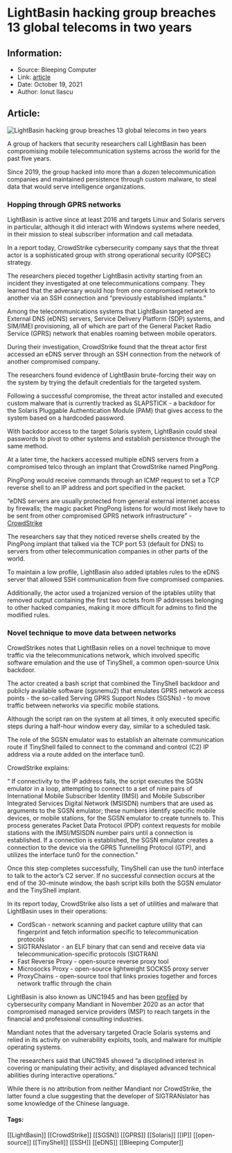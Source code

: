 # LightBasin hacking group breaches 13 global telecoms in two years
### 

## Information:
+ Source: Bleeping Computer
+ Link: [article](https://www.bleepingcomputer.com/news/security/lightbasin-hacking-group-breaches-13-global-telecoms-in-two-years/)
+ Date: October 19, 2021
+ Author: Ionut Ilascu


## Article:
![LightBasin hacking group breaches 13 global telecoms in two years](https://www.bleepstatic.com/content/hl-images/2021/04/16/computer-hacker.jpg)


A group of hackers that security researchers call LightBasin has been compromising mobile telecommunication systems across the world for the past five years.


Since 2019, the group hacked into more than a dozen telecommunication companies and maintained persistence through custom malware, to steal data that would serve intelligence organizations.


### Hopping through GPRS networks


LightBasin is active since at least 2016 and targets Linux and Solaris servers in particular, although it did interact with Windows systems where needed, in their mission to steal subscriber information and call metadata.


In a report today, CrowdStrike cybersecurity company says that the threat actor is a sophisticated group with strong operational security (OPSEC) strategy.


The researchers pieced together LightBasin activity starting from an incident they investigated at one telecommunications company. They learned that the adversary would hop from one compromised network to another via an SSH connection and “previously established implants.”


Among the telecommunications systems that LightBasin targeted are External DNS (eDNS) servers, Service Delivery Platform (SDP) systems, and SIM/IMEI provisioning, all of which are part of the General Packet Radio Service (GPRS) network that enables roaming between mobile operators.


During their investigation, CrowdStrike found that the threat actor first accessed an eDNS server through an SSH connection from the network of another compromised company.


The researchers found evidence of LightBasin brute-forcing their way on the system by trying the default credentials for the targeted system.


Following a successful compromise, the threat actor installed and executed custom malware that is currently tracked as SLAPSTICK - a backdoor for the Solaris Pluggable Authentication Module (PAM) that gives access to the system based on a hardcoded password.


With backdoor access to the target Solaris system, LightBasin could steal passwords to pivot to other systems and establish persistence through the same method.


At a later time, the hackers accessed multiple eDNS servers from a compromised telco through an implant that CrowdStrike named PingPong.


PingPong would receive commands through an ICMP request to set a TCP reverse shell to an IP address and port specified in the packet.



“eDNS servers are usually protected from general external internet access by firewalls; the magic packet PingPong listens for would most likely have to be sent from other compromised GPRS network infrastructure” - [CrowdStrike](https://www.crowdstrike.com/blog/an-analysis-of-lightbasin-telecommunications-attacks/)



The researchers say that they noticed reverse shells created by the PingPong implant that talked via the TCP port 53 (default for DNS) to servers from other telecommunication companies in other parts of the world.


To maintain a low profile, LightBasin also added iptables rules to the eDNS server that allowed SSH communication from five compromised companies.


Additionally, the actor used a trojanized version of the iptables utility that removed output containing the first two octets from IP addresses belonging to other hacked companies, making it more difficult for admins to find the modified rules.


### Novel technique to move data between networks


CrowdStrikes notes that LightBasin relies on a novel technique to move traffic via the telecommunications network, which involved specific software emulation and the use of TinyShell, a common open-source Unix backdoor.


The actor created a bash script that combined the TinyShell backdoor and publicly available software (sgsnemu2) that emulates GPRS network access points - the so-called Serving GPRS Support Nodes (SGSNs) - to move traffic between networks via specific mobile stations.


Although the script ran on the system at all times, it only executed specific steps during a half-hour window every day, similar to a scheduled task.


The role of the SGSN emulator was to establish an alternate communication route if TinyShell failed to connect to the command and control (C2) IP address via a route added on the interface tun0.


CrowdStrike explains:



“ If connectivity to the IP address fails, the script executes the SGSN emulator in a loop, attempting to connect to a set of nine pairs of International Mobile Subscriber Identity (IMSI) and Mobile Subscriber Integrated Services Digital Network (MSISDN) numbers that are used as arguments to the SGSN emulator; these numbers identify specific mobile devices, or mobile stations, for the SGSN emulator to create tunnels to. This process generates Packet Data Protocol (PDP) context requests for mobile stations with the IMSI/MSISDN number pairs until a connection is established. If a connection is established, the SGSN emulator creates a connection to the device via the GPRS Tunnelling Protocol (GTP), and utilizes the interface tun0 for the connection.”



Once this step completes successfully, TinyShell can use the tun0 interface to talk to the actor’s C2 server. If no successful connection occurs at the end of the 30-minute window, the bash script kills both the SGSN emulator and the TinyShell implant.


In its report today, CrowdStrike also lists a set of utilities and malware that LightBasin uses in their operations:


* CordScan - network scanning and packet capture utility that can fingerprint and fetch information specific to telecommunication protocols
* SIGTRANslator - an ELF binary that can send and receive data via telecommunication-specific protocols (SIGTRAN)
* Fast Reverse Proxy - open-source reverse proxy tool
* Microsocks Proxy - open-source lightweight SOCKS5 proxy server
* ProxyChains - open-source tool that links proxies together and forces network traffic through the chain


LightBasin is also known as UNC1945 and has been [profiled](https://www.mandiant.com/resources/live-off-the-land-an-overview-of-unc1945) by cybersecurity company Mandiant in November 2020 as an actor that compromised managed service providers (MSP) to reach targets in the financial and professional consulting industries.


Mandiant notes that the adversary targeted Oracle Solaris systems and relied in its activity on vulnerability exploits, tools, and malware for multiple operating systems.


The researchers said that UNC1945 showed “a disciplined interest in covering or manipulating their activity, and displayed advanced technical abilities during interactive operations.”


While there is no attribution from neither Mandiant nor CrowdStrike, the latter found a clue suggesting that the developer of SIGTRANslator has some knowledge of the Chinese language.




#### Tags:
[[LightBasin]] [[CrowdStrike]] [[SGSN]] [[GPRS]] [[Solaris]] [[IP]] [[open-source]] [[TinyShell]] [[SSH]] [[eDNS]] [[Bleeping Computer]]
